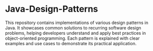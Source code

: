 # Java-Design-Patterns
This repository contains implementations of various design patterns in Java. It showcases common solutions to recurring software design problems, helping developers understand and apply best practices in object-oriented programming. Each pattern is explained with clear examples and use cases to demonstrate its practical application.

